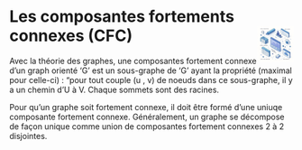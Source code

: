 # **Les composantes fortements connexes (CFC)** <a href="../../../"><img src="../../../assets/atomicDs.png" alt="Data science" align="right" height="64px"></a>
Avec la théorie des graphes, une composantes fortement connexe d’un graph orienté ‘G’ est un sous-graphe de ‘G’ ayant la propriété (maximal pour celle-ci) : “pour tout couple (u , v) de noeuds dans ce sous-graphe, il y a un chemin d’U à V. Chaque sommets sont des racines.

Pour qu’un graphe soit fortement connexe, il doit être formé d’une uniuqe composante fortement connexe. Généralement, un graphe se décompose de façon unique comme union de composantes fortement connexes 2 à 2 disjointes.